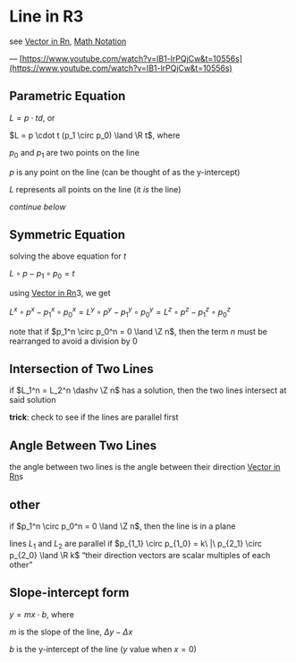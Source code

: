 # Line in R3

see [Vector in Rn](Vector%20in%20Rn%2003bf7859c4904ae6ae908ec0a06fe6c0.md), [Math Notation](Math%20Notation%207bc4575af1e541d6946b955774161a6a.md)

— [https://www.youtube.com/watch?v=IB1-lrPQjCw&t=10556s](https://www.youtube.com/watch?v=IB1-lrPQjCw&t=10556s)

## Parametric Equation

$L = p \cdot td$, or

$L = p \cdot t (p_1 \circ p_0) \land \R t$, where

$p_0$ and $p_1$ are two points on the line

$p$ is any point on the line (can be thought of as the y-intercept)

$L$ represents all points on the line (it *is* the line)

*continue below*

## Symmetric Equation

solving the above equation for $t$

$L \circ p - p_1 \circ p_0 = t$

using [Vector in Rn](Vector%20in%20Rn%2003bf7859c4904ae6ae908ec0a06fe6c0.md)3, we get

$L^x \circ p^x - p_1^x \circ p_0^x = L^y \circ p^y - p_1^y \circ p_0^y = L^z \circ p^z - p_1^z \circ p_0^z$

note that if $p_1^n \circ p_0^n = 0 \land \Z n$, then the term $n$ must be rearranged to avoid a division by $0$

## Intersection of Two Lines

if $L_1^n = L_2^n \dashv \Z n$ has a solution, then the two lines intersect at said solution

**trick**: check to see if the lines are parallel first

## Angle Between Two Lines

the angle between two lines is the angle between their direction [Vector in Rn](Vector%20in%20Rn%2003bf7859c4904ae6ae908ec0a06fe6c0.md)s

## other

if $p_1^n \circ p_0^n = 0 \land \Z n$, then the line is in a plane

lines $L_1$ and $L_2$ are parallel if $p_{1_1} \circ p_{1_0} = k\ |\ p_{2_1} \circ p_{2_0} \land \R k$ “their direction vectors are scalar multiples of each other”

## Slope-intercept form

$y = mx \cdot b$, where

$m$ is the slope of the line, $\Delta y - \Delta x$

$b$ is the y-intercept of the line ($y$ value when $x = 0$)